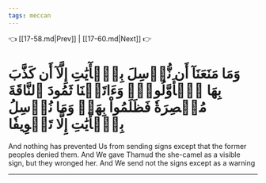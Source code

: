 ```yaml
---
tags: meccan
---
```


👈 [[17-58.md|Prev]] | [[17-60.md|Next]] 👉

# وَمَا مَنَعَنَآ أَن نُّرۡسِلَ بِٱلۡأٓيَٰتِ إِلَّآ أَن كَذَّبَ بِهَا ٱلۡأَوَّلُونَۚ وَءَاتَيۡنَا ثَمُودَ ٱلنَّاقَةَ مُبۡصِرَةٗ فَظَلَمُواْ بِهَاۚ وَمَا نُرۡسِلُ بِٱلۡأٓيَٰتِ إِلَّا تَخۡوِيفٗا

And nothing has prevented Us from sending signs except that the former peoples denied them. And We gave Thamud the she-camel as a visible sign, but they wronged her. And We send not the signs except as a warning

---

